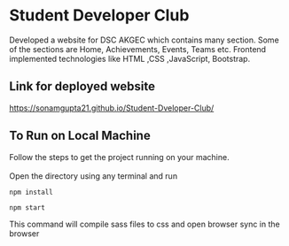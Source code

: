 # Student Developer Club

Developed a website for DSC AKGEC which contains many section. Some of the sections are Home, Achievements, Events, Teams etc.
Frontend implemented technologies like HTML ,CSS ,JavaScript, Bootstrap.

## Link for deployed website

https://sonamgupta21.github.io/Student-Dveloper-Club/

## To Run on Local Machine

Follow the steps to get the project running on your machine.  
<br>
Open the directory using any terminal and run

```
npm install
```

```
npm start
```
This command will compile sass files to css and open browser sync in the browser
